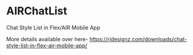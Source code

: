 # AIRChatList
Chat Style List in Flex/AIR Mobile App

More details available over here- https://rjdesignz.com/downloads/chat-style-list-in-flex-air-mobile-app/
